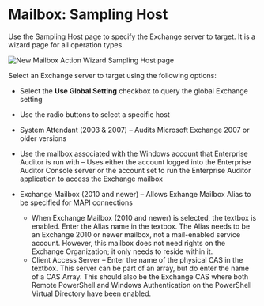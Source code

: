 # Mailbox: Sampling Host

Use the Sampling Host page to specify the Exchange server to target. It is a wizard page for all
operation types.

![New Mailbox Action Wizard Sampling Host page](/img/product_docs/accessanalyzer/11.6/accessanalyzer/admin/action/mailbox/samplinghost.webp)

Select an Exchange server to target using the following options:

- Select the **Use Global Setting** checkbox to query the global Exchange setting
- Use the radio buttons to select a specific host
- System Attendant (2003 & 2007) – Audits Microsoft Exchange 2007 or older versions
- Use the mailbox associated with the Windows account that Enterprise Auditor is run with – Uses
  either the account logged into the Enterprise Auditor Console server or the account set to run the
  Enterprise Auditor application to access the Exchange mailbox
- Exchange Mailbox (2010 and newer) – Allows Exhange Mailbox Alias to be specified for MAPI
  connections

    - When Exchange Mailbox (2010 and newer) is selected, the textbox is enabled. Enter the Alias
      name in the textbox. The Alias needs to be an Exchange 2010 or newer mailbox, not a
      mail-enabled service account. However, this mailbox does not need rights on the Exchange
      Organization; it only needs to reside within it.
    - Client Access Server – Enter the name of the physical CAS in the textbox. This server can be
      part of an array, but do enter the name of a CAS Array. This should also be the Exchange CAS
      where both Remote PowerShell and Windows Authentication on the PowerShell Virtual Directory
      have been enabled.
